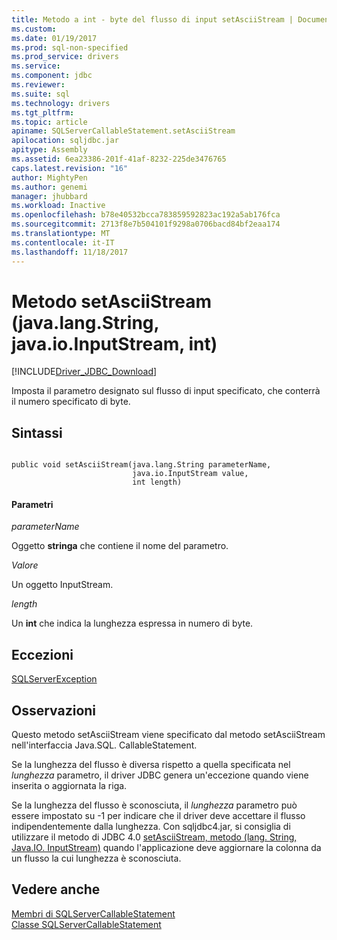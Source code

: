 ```yaml
---
title: Metodo a int - byte del flusso di input setAsciiStream | Documenti Microsoft
ms.custom: 
ms.date: 01/19/2017
ms.prod: sql-non-specified
ms.prod_service: drivers
ms.service: 
ms.component: jdbc
ms.reviewer: 
ms.suite: sql
ms.technology: drivers
ms.tgt_pltfrm: 
ms.topic: article
apiname: SQLServerCallableStatement.setAsciiStream
apilocation: sqljdbc.jar
apitype: Assembly
ms.assetid: 6ea23386-201f-41af-8232-225de3476765
caps.latest.revision: "16"
author: MightyPen
ms.author: genemi
manager: jhubbard
ms.workload: Inactive
ms.openlocfilehash: b78e40532bcca783859592823ac192a5ab176fca
ms.sourcegitcommit: 2713f8e7b504101f9298a0706bacd84bf2eaa174
ms.translationtype: MT
ms.contentlocale: it-IT
ms.lasthandoff: 11/18/2017
---
```

# <a name="setasciistream-method--javalangstring-javaioinputstream-int"></a>Metodo setAsciiStream (java.lang.String, java.io.InputStream, int)
[!INCLUDE[Driver_JDBC_Download](../../../includes/driver_jdbc_download.md)]

  Imposta il parametro designato sul flusso di input specificato, che conterrà il numero specificato di byte.  
  
## <a name="syntax"></a>Sintassi  
  
```  
  
public void setAsciiStream(java.lang.String parameterName,  
                           java.io.InputStream value,  
                           int length)  
```  
  
#### <a name="parameters"></a>Parametri  
 *parameterName*  
  
 Oggetto **stringa** che contiene il nome del parametro.  
  
 *Valore*  
  
 Un oggetto InputStream.  
  
 *length*  
  
 Un **int** che indica la lunghezza espressa in numero di byte.  
  
## <a name="exceptions"></a>Eccezioni  
 [SQLServerException](../../../connect/jdbc/reference/sqlserverexception-class.md)  
  
## <a name="remarks"></a>Osservazioni  
 Questo metodo setAsciiStream viene specificato dal metodo setAsciiStream nell'interfaccia Java.SQL. CallableStatement.  
  
 Se la lunghezza del flusso è diversa rispetto a quella specificata nel *lunghezza* parametro, il driver JDBC genera un'eccezione quando viene inserita o aggiornata la riga.  
  
 Se la lunghezza del flusso è sconosciuta, il *lunghezza* parametro può essere impostato su -1 per indicare che il driver deve accettare il flusso indipendentemente dalla lunghezza. Con sqljdbc4.jar, si consiglia di utilizzare il metodo di JDBC 4.0 [setAsciiStream, metodo (lang. String, Java.IO. InputStream)](../../../connect/jdbc/reference/setasciistream-method-java-lang-string-java-io-inputstream.md) quando l'applicazione deve aggiornare la colonna da un flusso la cui lunghezza è sconosciuta.  
  
## <a name="see-also"></a>Vedere anche  
 [Membri di SQLServerCallableStatement](../../../connect/jdbc/reference/sqlservercallablestatement-members.md)   
 [Classe SQLServerCallableStatement](../../../connect/jdbc/reference/sqlservercallablestatement-class.md)  
  
  

